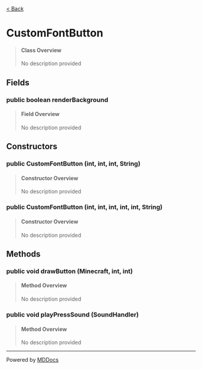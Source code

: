 [< Back](README.md)
# CustomFontButton #
>#### Class Overview ####
>No description provided
## Fields ##
### public boolean renderBackground ###
>#### Field Overview ####
>No description provided
>
## Constructors ##
### public CustomFontButton (int, int, int, String) ###
>#### Constructor Overview ####
>No description provided
>
### public CustomFontButton (int, int, int, int, int, String) ###
>#### Constructor Overview ####
>No description provided
>
## Methods ##
### public void drawButton (Minecraft, int, int) ###
>#### Method Overview ####
>No description provided
>
### public void playPressSound (SoundHandler) ###
>#### Method Overview ####
>No description provided
>

---
Powered by [MDDocs](https://github.com/VRCube/MDDocs)